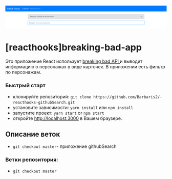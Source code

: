 ![](https://github.com/Barbaris2/-reacthooks-githubSearch/blob/master/images/githubSearch.png)

# [reacthooks]breaking-bad-app

Это приложение React использует [breaking bad API ](https://breakingbadapi.com/documentation) и выводит информацию о персонажах в виде карточек. В приложении есть фильтр по персонажам.

### Быстрый старт

- клонируйте репозиторий: `git clone https://github.com/Barbaris2/-reacthooks-githubSearch.git`
- установите зависимости: `yarn install` или `npm install`
- запустите проект: `yarn start` or `npm start`
- откройте [http://localhost:3000](http://localhost:3000) в Вашем браузере.

## Описание веток

- `git checkout master`- приложение githubSearch

### Ветки репозитория:

- `git checkout master`
